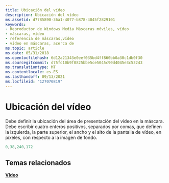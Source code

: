 ```yaml
---
title: Ubicación del vídeo
description: Ubicación del vídeo
ms.assetid: d7785890-36a1-4077-b878-4845f2829101
keywords:
- Reproductor de Windows Media Máscaras móviles, vídeo
- máscaras, vídeo
- referencia de máscaras,vídeo
- vídeo en máscaras, acerca de
ms.topic: article
ms.date: 05/31/2018
ms.openlocfilehash: 6d12a21343e0eef035bd4ff860bb0a30c1db0f30
ms.sourcegitcommit: d75fc10b9f0825bbe5ce5045c90d4045e3c53243
ms.translationtype: MT
ms.contentlocale: es-ES
ms.lasthandoff: 09/13/2021
ms.locfileid: "127070819"
---
```

# <a name="video-location"></a>Ubicación del vídeo

Debe definir la ubicación del área de presentación del vídeo en la máscara. Debe escribir cuatro enteros positivos, separados por comas, que definen la izquierda, la parte superior, el ancho y el alto de la pantalla de vídeo, en píxeles, con respecto a la imagen de fondo.


```C++
0,38,240,172 

```



## <a name="related-topics"></a>Temas relacionados

<dl> <dt>

[**Vídeo**](video.md)
</dt> </dl>

 

 




